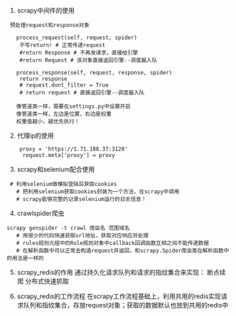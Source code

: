 1. scrapy中间件的使用
```
 预处理request和response对象

   process_request(self, request, spider)
   	不写return! # 正常传递request
   	#return Response # 不再发请求，直接给引擎
   	#return Request # 该对象直接返回引擎--调度器入队

   process_response(self, request, response, spider)
   	return response
   	# request.dont_filter = True
   	# return request # 直接返回引擎--调度器入队

   像管道类一样，需要在settings.py中设置开启
   像管道类一样，左边是位置，右边是权重
   权重值越小，越优先执行！
```

2. 代理ip的使用
```
 	proxy = 'https://1.71.188.37:3128' 
   	 request.meta['proxy'] = proxy
```

3. scrapy和selenium配合使用
```
 # 利用selenium做模拟登陆后获取cookies
   # 把利用selenium获取cookies封装为一个方法，在scrapy中调用
   # scrapy能够完整的记录selenium运行的日志信息！
```

4. crawlspider爬虫
```
scrapy genspider -t crawl 爬虫名 范围域名
   # 用很少的代码快速获取url地址，获取对应响应并处理
   # rules规则元祖中的Rule规则对象中callback回调函数互相之间不能传递数据
   # 在解析函数中可以正常去构造request并返回，和scrapy.Spider爬虫类在解析函数中的用法是一样的
```

5. scrapy_redis的作用
   通过持久化请求队列和请求的指纹集合来实现：
   	断点续爬
   	分布式快速抓取

6. scrapy_redis的工作流程
   在scrapy工作流程基础上，利用共用的redis实现请求队列和指纹集合，存放request对象；获取的数据默认也放到共用的redis中